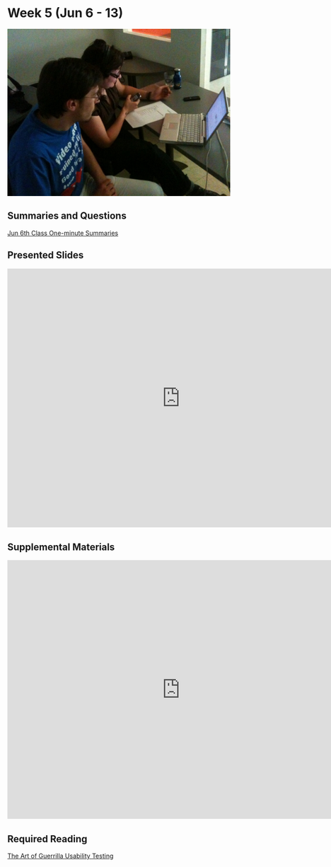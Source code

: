 # Week 5 (Jun 6 - 13)

![Usability Test](assets/images/4642289926_7964e733d1_b.jpg ':class=banner-image')

## Summaries and Questions  
[Jun 6th Class One-minute Summaries](https://sso.canvaslms.com/courses/1924881/assignments/14377746)

## Presented Slides  
<div class="video-container"><iframe src="https://docs.google.com/presentation/d/e/2PACX-1vRnnRFelgw1ksq_p8Eryg3dnyLCRRLPf5fBgdwdv9p-tCIwcxqWvzDGrGbjxGHL7HqEJVpmV26ntk3a/embed?start=false&loop=false&delayms=3000" frameborder="0" width=780" height="585" allowfullscreen="true" mozallowfullscreen="true" webkitallowfullscreen="true"></iframe></div>

## Supplemental Materials  
<div class="video-container"><iframe width="780" height="585" src="https://www.youtube.com/embed/QckIzHC99Xc" frameborder="0" allow="accelerometer; autoplay; encrypted-media; gyroscope; picture-in-picture" allowfullscreen></iframe></div>

## Required Reading  
<a class="embedly-card" data-card-controls="0" data-card-align="left" href="http://www.uxbooth.com/articles/the-art-of-guerrilla-usability-testing/">The Art of Guerrilla Usability Testing</a>
<script async src="//cdn.embedly.com/widgets/platform.js" charset="UTF-8"></script>
